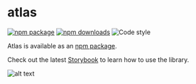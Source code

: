 # atlas

[![npm package](https://img.shields.io/npm/v/@connexta/atlas/latest.svg)](https://www.npmjs.com/package/@connexta/atlas)
[![npm downloads](https://img.shields.io/npm/dm/@connexta/atlas.svg)](https://www.npmjs.com/package/@connexta/atlas)
![Code style](https://img.shields.io/badge/code_style-prettier-ff69b4.svg)

Atlas is available as an [npm package](https://www.npmjs.com/package/@connexta/atlas).

Check out the latest [Storybook](https://unpkg.com/@connexta/atlas@0.0.34/.storybook/index.html) to learn how to use the library.

![alt text](https://image.shutterstock.com/image-vector/atlas-titan-kneeling-carrying-lifting-260nw-568664710.jpg)
